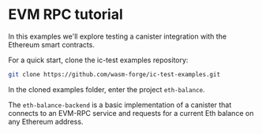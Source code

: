 # EVM RPC tutorial

In this examples we'll explore testing a canister integration with the Ethereum smart contracts.

For a quick start, clone the ic-test examples repository:
```bash
git clone https://github.com/wasm-forge/ic-test-examples.git
```

In the cloned examples folder, enter the project `eth-balance`.

The `eth-balance-backend` is a basic implementation of a canister that connects to an EVM-RPC service and requests for a current Eth balance on any Ethereum address.


